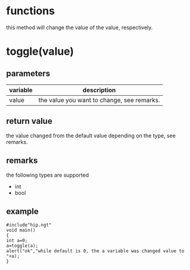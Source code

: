 # functions

this method will change the value of the value, respectively.

# toggle(value)

## parameters

variable | description
---|---
value | the value you want to change, see remarks.

## return value

the value changed from the default value depending on the type, see remarks.

## remarks

the following types are supported

* int
* bool

## example

```
#include"hip.ngt"
void main()
{
int a=0;
a=toggle(a);
alert("ok","while default is 0, the a variable was changed value to "+a);
}
```